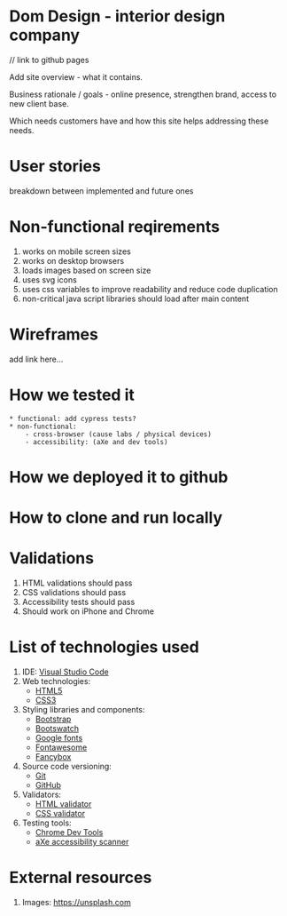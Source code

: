 # Dom Design - interior design company

// link to github pages

Add site overview - what it contains.

Business rationale / goals - online presence, strengthen brand, access to new client base.

Which needs customers have and how this site helps addressing these needs.

# User stories

breakdown between implemented and future ones

# Non-functional reqirements

1. works on mobile screen sizes
2. works on desktop browsers
3. loads images based on screen size
4. uses svg icons
5. uses css variables to improve readability and reduce code duplication
6. non-critical java script libraries should load after main content

# Wireframes

add link here...



# How we tested it

    * functional: add cypress tests?
    * non-functional:
        - cross-browser (cause labs / physical devices)
        - accessibility: (aXe and dev tools)


# How we deployed it to github

# How to clone and run locally

# Validations

1. HTML validations should pass
2. CSS validations should pass
3. Accessibility tests should pass
4. Should work on iPhone and Chrome

# List of technologies used

 1. IDE: [Visual Studio Code](https://code.visualstudio.com/)
 2. Web technologies:
    - [HTML5](https://en.wikipedia.org/wiki/HTML5)
    - [CSS3](https://en.wikipedia.org/wiki/Cascading_Style_Sheets#CSS_3)
 3. Styling libraries and components:
    - [Bootstrap](https://getbootstrap.com)
    - [Bootswatch](https://bootswatch.com)
    - [Google fonts](https://fonts.google.com)
    - [Fontawesome](https://fontawesome.com)
    - [Fancybox](https://fancyapps.com)
 4. Source code versioning:
    - [Git](https://en.wikipedia.org/wiki/Git)
    - [GitHub](https://github.com)
 5. Validators:
    - [HTML validator](https://validator.w3.org/)
    - [CSS validator](http://jigsaw.w3.org/css-validator/)
 6. Testing tools:
    - [Chrome Dev Tools](https://developers.google.com/web/tools/chrome-devtools)
    - [aXe accessibility scanner](https://www.deque.com/axe)


# External resources

1. Images: https://unsplash.com